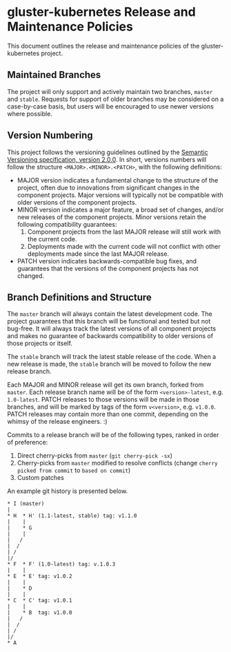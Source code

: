 # gluster-kubernetes Release and Maintenance Policies

This document outlines the release and maintenance policies of the
gluster-kubernetes project.

## Maintained Branches

The project will only support and actively maintain two branches, `master` and
`stable`. Requests for support of older branches may be considered on a
case-by-case basis, but users will be encouraged to use newer versions where
possible.

## Version Numbering

This project follows the versioning guidelines outlined by the [Semantic
Versioning specification, version 2.0.0](http://semver.org/spec/v2.0.0.html).
In short, versions numbers will follow the structure `<MAJOR>.<MINOR>.<PATCH>`,
with the following definitions:

 * MAJOR version indicates a fundamental change to the structure of the
   project, often due to innovations from significant changes in the component
   projects. Major versions will typically not be compatible with older
   versions of the component projects.
 * MINOR version indicates a major feature, a broad set of changes, and/or new
   releases of the component projects. Minor versions retain the following
   compatibility guarantees:
   1. Component projects from the last MAJOR release will still work with the
      current code.
   2. Deployments made with the current code will not conflict with other
      deployments made since the last MAJOR release.
 * PATCH version indicates backwards-compatible bug fixes, and guarantees that
   the versions of the component projects has not changed.

## Branch Definitions and Structure

The `master` branch will always contain the latest development code. The
project guarantees that this branch will be functional and tested but not
bug-free. It will always track the latest versions of all component projects
and makes no guarantee of backwards compatibility to older versions of those
projects or itself.

The `stable` branch will track the latest stable release of the code. When a
new release is made, the `stable` branch will be moved to follow the new
release branch.

Each MAJOR and MINOR release will get its own branch, forked from `master`.
Each release branch name will be of the form `<version>-latest`, e.g.
`1.0-latest`. PATCH releases to those versions will be made in those branches,
and will be marked by tags of the form `v<version>`, e.g. `v1.0.0`. PATCH
releases may contain more than one commit, depending on the whimsy of the
release engineers. :)

Commits to a release branch will be of the following types, ranked in order of
preference:

 1. Direct cherry-picks from `master` (`git cherry-pick -sx`)
 2. Cherry-picks from `master` modified to resolve conflicts (change `cherry
    picked from commit` to `based on commit`)
 3. Custom patches

An example git history is presented below.
```
* I (master)
|
* H  * H' (1.1-latest, stable) tag: v1.1.0
|    |
|    * G
|    |
|   /
|  /
| /
|/
* F  * F' (1.0-latest) tag: v.1.0.3
|    |
* E  * E' tag: v1.0.2
|    |
|    * D
|    |
* C  * C' tag: v1.0.1
|    |
|    * B  tag: v1.0.0
|   /
|  /
| /
|/
* A
```
